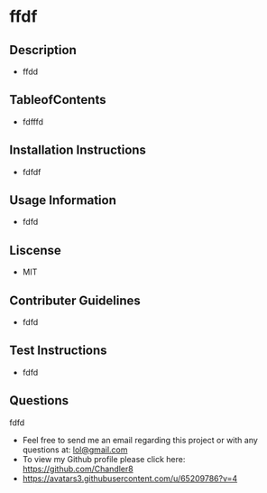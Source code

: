 # ffdf



## Description
- ffdd

## TableofContents
- fdfffd

## Installation Instructions
- fdfdf

## Usage Information
- fdfd

## Liscense
- MIT

## Contributer Guidelines
- fdfd

## Test Instructions
- fdfd

## Questions
fdfd
- Feel free to send me an email regarding this project or with any questions at: lol@gmail.com
- To view my Github profile please click here: https://github.com/Chandler8
- https://avatars3.githubusercontent.com/u/65209786?v=4